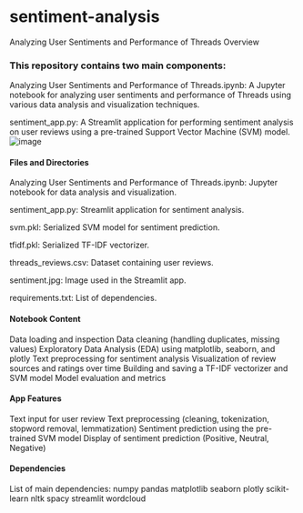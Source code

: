 # sentiment-analysis
Analyzing User Sentiments and Performance of Threads
Overview
### This repository contains two main components:

Analyzing User Sentiments and Performance of Threads.ipynb: A Jupyter notebook for analyzing user sentiments and performance of Threads using various data analysis and visualization techniques.

sentiment_app.py: A Streamlit application for performing sentiment analysis on user reviews using a pre-trained Support Vector Machine (SVM) model.
![image](https://github.com/user-attachments/assets/97ac1280-c72c-407b-8e51-a773afde7b77)

#### Files and Directories

Analyzing User Sentiments and Performance of Threads.ipynb: Jupyter notebook for data analysis and visualization.

sentiment_app.py: Streamlit application for sentiment analysis.

svm.pkl: Serialized SVM model for sentiment prediction.

tfidf.pkl: Serialized TF-IDF vectorizer.

threads_reviews.csv: Dataset containing user reviews.

sentiment.jpg: Image used in the Streamlit app.

requirements.txt: List of dependencies.

#### Notebook Content
Data loading and inspection
Data cleaning (handling duplicates, missing values)
Exploratory Data Analysis (EDA) using matplotlib, seaborn, and plotly
Text preprocessing for sentiment analysis
Visualization of review sources and ratings over time
Building and saving a TF-IDF vectorizer and SVM model
Model evaluation and metrics

#### App Features
Text input for user review
Text preprocessing (cleaning, tokenization, stopword removal, lemmatization)
Sentiment prediction using the pre-trained SVM model
Display of sentiment prediction (Positive, Neutral, Negative)

#### Dependencies
List of main dependencies:
numpy
pandas
matplotlib
seaborn
plotly
scikit-learn
nltk
spacy
streamlit
wordcloud
